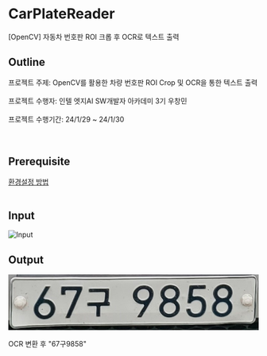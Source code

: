 # CarPlateReader
[OpenCV] 자동차 번호판 ROI 크롭 후 OCR로 텍스트 출력
<br>

## Outline
프로젝트 주제: OpenCV를 활용한 차량 번호판 ROI Crop 및 OCR을 통한 텍스트 출력 <br>
<br>
프로젝트 수행자: 인텔 엣지AI SW개발자 아카데미 3기 우창민<br>
<br>
프로젝트 수행기간: 24/1/29 ~ 24/1/30<br><br><br>

## Prerequisite

[환경설정 방법](https://program-developers-story.tistory.com/68)<br><br>

## Input

![Input](./car_plate.png)



## Output

![Output](./detected_plate.png)

OCR 변환 후 "67구9858"

